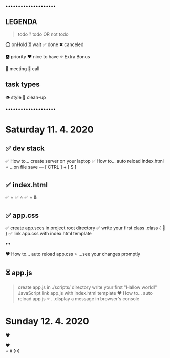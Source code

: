 ••••••••••••••••••••


LEGENDA
-------

>   todo
?   todo OR not todo

⭕  onHold
⏳  wait
✅  done
❌  canceled


🅰️  priority
❤️  nice to have
⭐  Extra Bonus

👯  meeting
🤙  call



task types
----------
👁️  style
🧹  clean-up


••••••••••••••••••••





Saturday    11. 4. 2020
========




✅ dev stack
   ---------

  ✅ How to… create server on your laptop
  ✅ How to… auto reload index.html
     ⭐ …on file save — [ CTRL ] + [ S ]




✅ index.html
   ----------

   ✅ <html>
      ⭐ <doctype>
   ✅ <head>
      ⭐ <meta>
   ✅ <body>
      ⭐ <heade> & <main>




✅ app.css
   -------

  ✅ create app.sccs in project root directory
  ✅ write your first class .class { 🍎 }
  ✅ link app.css with index.html template

  ••

  ❤️ How to… auto reload app.css
  ⭐ …see your changes promptly





⏳ app.js
   ------

   > create app.js in ./scripts/ directory
   > write your first "Hallow world!" JavaScript
   > link app.js with index.html template
  ❤️ How to… auto reload app.js
     ⭐ …display a message in browser's console






































Sunday      12. 4. 2020
======
❤️ <nav>
❤️ <footer>
⭐ ◊ ◊ ◊